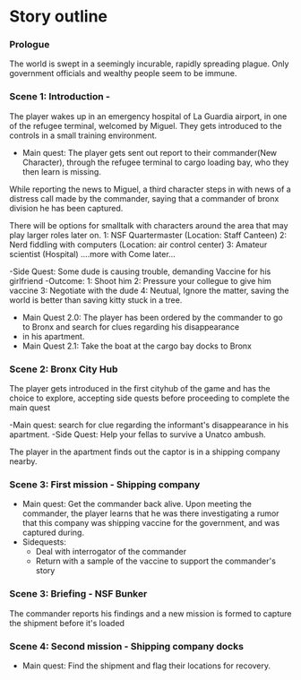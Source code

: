 Story outline
====

### Prologue
The world is swept in a seemingly incurable, rapidly spreading plague.
Only government officials and wealthy people seem to be immune.

### Scene 1: Introduction - 
The player wakes up in an emergency hospital of La Guardia airport, in one of the refugee terminal, welcomed by Miguel.
They gets introduced to the controls in a small training environment.

- Main quest: The player gets sent out report to their commander(New Character), through the refugee terminal to cargo 
loading bay, who they then learn is missing.

While reporting the news to Miguel, a third character steps in with news of a distress call made by the commander, 
saying that a commander of bronx division he has been captured.

There will be options for smalltalk with characters around the area that may play larger roles later on.
1: NSF Quartermaster (Location: Staff Canteen)
2: Nerd fiddling with computers (Location: air control center)
3: Amateur scientist (Hospital)
....more with Come later... 

-Side Quest: Some dude is causing trouble, demanding Vaccine for his girlfriend
-Outcome: 1: Shoot him
         2: Pressure your collegue to give him vaccine 
         3: Negotiate with the dude
         4: Neutual, Ignore the matter, saving the world is better than saving kitty stuck in a tree.

- Main Quest 2.0: The player has been ordered by the commander to go to Bronx and search for clues regarding his disappearance
- in his apartment.
- Main Quest 2.1: Take the boat at the cargo bay docks to Bronx

### Scene 2: Bronx City Hub
The player gets introduced in the first cityhub of the game and has the choice to explore, accepting 
side quests before proceeding to complete the main quest

-Main quest: search for clue regarding the informant's disappearance in his apartment.
-Side Quest: Help your fellas to survive a Unatco ambush.

The player in the apartment finds out the captor is in a shipping company nearby. 


### Scene 3: First mission - Shipping company
- Main quest: Get the commander back alive. Upon meeting the commander, the player learns that he was there investigating a rumor that this company was shipping vaccine for the government, and was captured during.
- Sidequests:
  - Deal with interrogator of the commander
  - Return with a sample of the vaccine to support the commander's story

### Scene 3: Briefing - NSF Bunker
The commander reports his findings and a new mission is formed to capture the shipment before it's loaded

### Scene 4: Second mission - Shipping company docks
- Main quest: Find the shipment and flag their locations for recovery.
